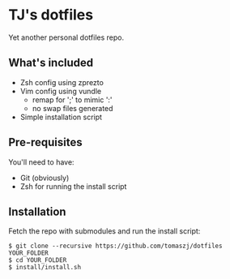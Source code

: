 TJ's dotfiles
=============

Yet another personal dotfiles repo.

## What's included

* Zsh config using zprezto
* Vim config using vundle
    * remap for ';' to mimic ':'
    * no swap files generated
* Simple installation script

## Pre-requisites

You'll need to have:

* Git (obviously)
* Zsh for running the install script

## Installation

Fetch the repo with submodules and run the install script:

    $ git clone --recursive https://github.com/tomaszj/dotfiles YOUR_FOLDER
    $ cd YOUR_FOLDER
    $ install/install.sh

